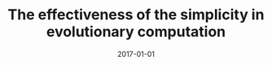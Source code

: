---
# Documentation: https://wowchemy.com/docs/managing-content/

title: The effectiveness of the simplicity in evolutionary computation
subtitle: ''
summary: ''
authors:
- Michał W. Przewoźniczek
- Krzysztof Walkowiak
- Michał Aibin
tags: []
categories: []
date: '2017-01-01'
lastmod: 2022-10-07T05:06:52Z
featured: false
draft: false

# Featured image
# To use, add an image named `featured.jpg/png` to your page's folder.
# Focal points: Smart, Center, TopLeft, Top, TopRight, Left, Right, BottomLeft, Bottom, BottomRight.
image:
  caption: ''
  focal_point: ''
  preview_only: false

# Projects (optional).
#   Associate this post with one or more of your projects.
#   Simply enter your project's folder or file name without extension.
#   E.g. `projects = ["internal-project"]` references `content/project/deep-learning/index.md`.
#   Otherwise, set `projects = []`.
projects: []
publishDate: '2022-10-07T05:06:51.391692Z'
publication_types:
- '1'
abstract: ''
publication: '*Intelligent Information and Database Systems : 9th Asian Conference,
  ACIIDS 2017, Kanazawa, Japan, April 3-5, 2017 : proceedings. Pt. 2*'
doi: 10.1007/978-3-319-54430-4_38
links:
- name: URL
  url: https://link.springer.com/chapter/10.1007/978-3-319-54430-4_38
---